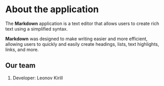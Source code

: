 # About the application

The **Markdown** application is a text editor that allows users to create rich text using a simplified syntax.

**Markdown** was designed to make writing easier and more efficient, allowing users to quickly and easily create headings, lists, text highlights, links, and more.

## Our team

1. Developer: Leonov Kirill
